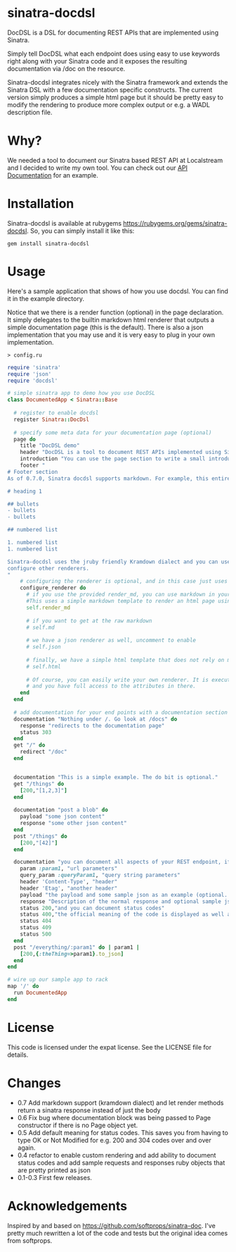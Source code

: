 # sinatra-docdsl

DocDSL is a DSL for documenting REST APIs that are implemented using Sinatra. 

Simply tell DocDSL what each endpoint does using easy to use keywords right along with your Sinatra code and it exposes the resulting documentation via /doc on the resource.

Sinatra-docdsl integrates nicely with the Sinatra framework and extends the Sinatra DSL with a few documentation specific constructs. The current version simply produces a simple html page but it should be pretty easy to modify the rendering to produce more complex output or e.g. a WADL description file.

# Why?

We needed a tool to document our Sinatra based REST API at Localstream and I decided to write my own tool. You can check out our [API Documentation](https://localstre.am/api) for an example.

# Installation

Sinatra-docdsl is available at rubygems https://rubygems.org/gems/sinatra-docdsl. So, you can simply install it like this:

    gem install sinatra-docdsl

# Usage

Here's a sample application that shows of how you use docdsl. You can find it in the example directory. 

Notice that we there is a render function (optional) in the page declaration. It simply delegates to the builtin markdown html renderer that outputs a simple documentation page (this is the default). There is also a json implementation that you may use and it is very easy to plug in your own implementation.

    > config.ru
    
``` ruby
require 'sinatra'
require 'json'
require 'docdsl'

# simple sinatra app to demo how you use DocDSL
class DocumentedApp < Sinatra::Base
  
  # register to enable docdsl
  register Sinatra::DocDsl 
  
  # specify some meta data for your documentation page (optional)
  page do      
    title "DocDSL demo"
    header "DocDSL is a tool to document REST APIs implemented using Sinatra"
    introduction "You can use the page section to write a small introduction, add a title, and headers/footers"
    footer "
# Footer section
As of 0.7.0, Sinatra docdsl supports markdown. For example, this entire footer section is written using markdown.

# heading 1

## bullets
- bullets
- bullets

## numbered list

1. numbered list
1. numbered list

Sinatra-docdsl uses the jruby friendly Kramdown dialect and you can use it anywhere, provided you use the markdown renderer (default). Of course you can
configure other renderers.
"
    # configuring the renderer is optional, and in this case just uses the default
    configure_renderer do
      # if you use the provided render_md, you can use markdown in your documentation. 
      #This uses a simple markdown template to render an html page using kramdown
      self.render_md
      
      # if you want to get at the raw markdown
      # self.md
      
      # we have a json renderer as well, uncomment to enable
      # self.json   
      
      # finally, we have a simple html template that does not rely on markdown
      # self.html
            
      # Of course, you can easily write your own renderer. It is executed on the @page_doc object 
      # and you have full access to the attributes in there.
    end
  end
  
  # add documentation for your end points with a documentation section
  documentation "Nothing under /. Go look at /docs" do
    response "redirects to the documentation page"
    status 303
  end
  get "/" do
    redirect "/doc"
  end


  documentation "This is a simple example. The do bit is optional."
  get "/things" do
    [200,"[1,2,3]"]
  end
  
  documentation "post a blob" do
    payload "some json content"
    response "some other json content"
  end
  post "/things" do
    [200,"[42]"]
  end

  documentation "you can document all aspects of your REST endpoint, if you want." do
    param :param1, "url parameters"
    query_param :queryParam1, "query string parameters"
    header 'Content-Type', "header"
    header 'Etag', "another header"
    payload "the payload and some sample json as an example (optional. The example can be any ruby object that implements to_json)", {:gimme=>"danger"}
    response "Description of the normal response and optional sample json. The example can be any ruby object that implements to_json.", {:some_field=>'sample value'}
    status 200,"and you can document status codes"
    status 400,"the official meaning of the code is displayed as well and the explanation is optional as you can see below"
    status 404
    status 409
    status 500
  end
  post "/everything/:param1" do | param1 |    
    [200,{:theThing=>param1}.to_json]
  end
end

# wire up our sample app to rack
map '/' do
  run DocumentedApp
end
```

# License

This code is licensed under the expat license. See the LICENSE file for details.

# Changes

- 0.7 Add markdown support (kramdown dialect) and let render methods return a sinatra response instead of just the body
- 0.6 Fix bug where documentation block was being passed to Page constructor if there is no Page object yet.
- 0.5 Add default meaning for status codes. This saves you from having to type OK or Not Modified for e.g. 200 and 304 codes over and over again.
- 0.4 refactor to enable custom rendering and add ability to document status codes and add sample requests and responses ruby objects that are pretty printed as json
- 0.1-0.3 First few releases. 

        
# Acknowledgements

Inspired by and based on https://github.com/softprops/sinatra-doc. I've pretty much rewritten a lot of the code and tests but the original idea comes from softprops.

